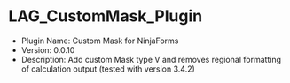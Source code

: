 # LAG_CustomMask_Plugin

 * Plugin Name: Custom Mask for NinjaForms
 * Version: 0.0.10
 * Description: Add custom Mask type V and removes regional formatting of calculation output (tested with version 3.4.2)